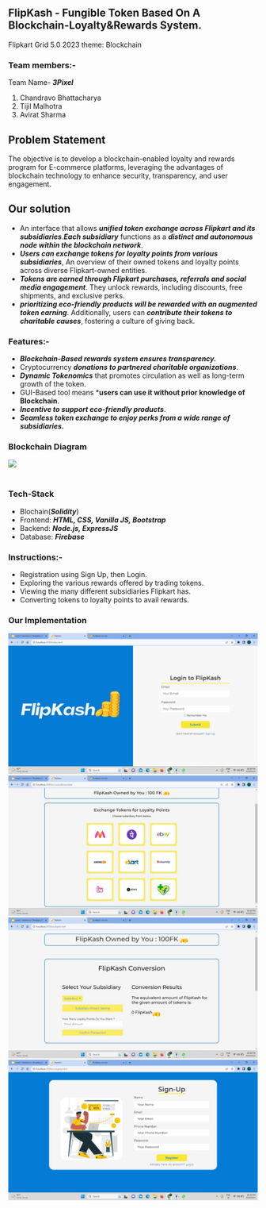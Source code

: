 ## FlipKash - Fungible Token Based On A Blockchain-Loyalty&Rewards System.
Flipkart Grid 5.0 2023 theme:  Blockchain

### Team members:-
Team Name- ***3Pixel***
1. Chandravo Bhattacharya
2. Tijil Malhotra
3. Avirat Sharma 

## Problem Statement
The objective is to develop a blockchain-enabled loyalty and rewards program for E-commerce
platforms, leveraging the advantages of blockchain technology to enhance security,
transparency, and user engagement.

## Our solution
- An interface that allows ***unified token exchange across Flipkart and its subsidiaries***.***Each subsidiary*** functions as a ***distinct and autonomous node within the blockchain network***. 
- ***Users can exchange tokens for loyalty points from various subsidiaries***, An overview of their owned tokens and loyalty points across diverse Flipkart-owned entities.
- ***Tokens are earned through Flipkart purchases, referrals and social media engagement***. They unlock rewards, including discounts, free shipments, and exclusive perks.
- ***prioritizing eco-friendly products will be rewarded with an augmented token earning***. Additionally, users can ***contribute their tokens to charitable causes***, fostering a culture of giving back.

### Features:-
- ***Blockchain-Based rewards system ensures transparency.***
- Cryptocurrency ***donations to partnered charitable organizations***.
- ***Dynamic Tokenomics*** that promotes circulation as well as long-term growth of the token.
- GUI-Based tool means ***users can use it without prior knowledge of Blockchain**.
- ***Incentive to support eco-friendly products***.
- ***Seamless token exchange to enjoy perks from a wide range of subsidiaries.***

### Blockchain Diagram
<img src="https://res.cloudinary.com/dgbobpgf4/image/upload/v1692556878/bs/Screenshot_from_2023-08-20_16-59-33_xv9jap.png"><br><br>

### Tech-Stack
- Blochain(***Solidity***)
- Frontend: ***HTML, CSS, Vanilla JS, Bootstrap***
- Backend: ***Node.js, ExpressJS***
- Database: ***Firebase***
  
### Instructions:-
- Registration using Sign Up, then Login.
- Exploring the various rewards offered by trading tokens. 
- Viewing the many different subsidiaries Flipkart has.
- Converting tokens to loyalty points to avail rewards.


### Our Implementation
<img src="public/images/implementation/ss1.jpg"> 
<img src="public/images/implementation/ss2.jpg"> 
<img src="public/images/implementation/ss3.jpg"> 
<img src="public/images/implementation/ss4.jpg"> 
